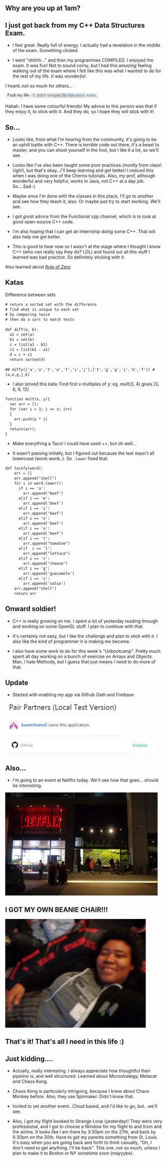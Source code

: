 ## Why are you up at 1am?

## I just got back from my C++ Data Structures Exam.

- I feel great. Really full of energy.
  I actually had a revelation in the middle of the exam.
  Something clicked. 

- I went "ohhhh..." and then my programmes COMPILED. 
  I enjoyed the exam. It was fun! 
  Not to sound corny, but I had this *amazing* feeling
  walking out of the exam
  where I felt like *this* was what I wanted to do for 
  the rest of my life. It was *wonderful*.
  
I heard..not so much for others...

![fk](/images/fk.png)

Hahah. I have some colourful friends! 
My advice to this person was that if they enjoy it, to stick with it.
And they do, so I hope they *will* stick with it! 


## So...

- Looks like, from what I'm hearing from the community,
  it's going to be an uphill battle with C++.
  There is *terrible* code out there, it's a beast to master,
  and you can shoot yourself in the foot, but I like it a lot,
  so we'll see.
  
- Looks like I've also been taught some poor practices
  (mostly from class! Ugh!), 
  but that's okay...I'll keep learning and get better!
  I noticed this when I was doing one of the Cherno 
  tutorials. Also, my prof, although wonderful 
  and very helpful, works in Java, not C++ at a 
  day job. So....Sad :(
  
- Maybe once I'm done with the classes in this place,
  I'll go to another and see how they teach it, also.
  Or maybe just try to start working. We'll see.
  
- I got *great* advice from the Functional cpp channel,
  which is to look at good open-source C++ code.
  
- I'm also hoping that I can get an internship doing some C++.
  That will also help me get better.
  
- This is good to hear *now* so I wasn't at the stage where 
  I thought I *knew* C++ (who can really say they do? LOL)
  and found out all this stuff I learned was bad practice. 
  So definitely sticking with it. 
  
Also learned about [Rule of Zero](https://rmf.io/cxx11/rule-of-zero)


## Katas

Difference between sets 

```
# return a sorted set with the difference
# find what is unique to each set
# by comparing twice
# then do a sort to match tests 

def diff(a, b):
  a1 = set(a)
  b1 = set(b)
  c = list(a1 - b1)
  c1 = list(b1 - a1)
  d = c + c1
  return sorted(d)
  
## diffy(['a','a','t','e','f','i','j'],['t','g','g','i','k','f']) # [a,e,g,j,k]
```
- I also solved this kata:
  Find first x multiples of y:
  eg. mult(3, 4) gives [3, 6, 9, 12]
  
```
function mult(x, y){
  var arr = [];
  for (var i = 1; i <= x; i++)
  {
    arr.push(y * i)
  }
  return(arr);
}
```
- Make everything a Taco! 
  I could have used +=, but oh well...
 
- It wasn't passing initially, 
  but I figured out because the test
  wasn't all lowercase (wonk wonk..).
  So ```.lower``` fixed that.

```
def tacofy(word):
    arr = []
    arr.append("shell")
    for i in word.lower():
      if i == 'a':
        arr.append('beef')
      elif i == 'e':
        arr.append('beef')
      elif i == 'i':
        arr.append('beef')
      elif i == 'o':
        arr.append('beef')
      elif i == 'u':
        arr.append('beef')
      elif i == 't':
        arr.append("tomatoe")
      elif  i == 'l':
        arr.append("lettuce")
      elif i == 'c':
        arr.append("cheese")
      elif i == 'g':
        arr.append('guacamole')
      elif i == 's':
        arr.append('salsa')
    arr.append("shell")
    return arr
```
## Onward soldier! 

- C++ is really growing on me.
  I spent a lot of yesterday reading through and working on some OpenGL stuff.
  I plan to continue with that.

- It's certainly not easy, but I like the challenge and plan to stick with it.
  I also like the kind of programmer it is making me become. 
  
- I also have some work to do for this week's "Unbootcamp".
  Pretty much spent all day working on a bunch of exercise 
  on Arrays and Objects.
  Man, I hate Methods, but I guess that just means I need to do 
  more of that.

## Update

- Started with enabling my app via Github Oath and Firebase

![appown](/images/appown.png)

![appown1](/images/appown1.png)

## Also...

- I'm going to an event at Netflix today. We'll see how that goes...
  should be interesting.

![net_010](/images/net_010.png)

## I GOT MY OWN BEANIE CHAIR!!!

![net_001](/images/net_001.png)

## That's it! That's all I need in this life :) 

## Just kidding....

- Actually, really interesting. 
  I always appreciate how thoughtful their pipeline is, and 
  well structured. Learned about Microstrategy, Metacat
  and Chaos Kong. 

- Chaos Kong is particularly intriguing, because I knew about
  Chaos Monkey before. Also, they use Spinnaker. Didn't know that.
  
- Invited to yet another event...Cloud based, and I'd like to go, but..
  we'll see.
  
- Also, I got my flight booked to Strange Loop (yesterday)! 
  They were very professional, and I got to choose a Window for my flight
  to and from and the airline.
  It looks like I am there by 3:30pm on the 27th, and back
  by 6:30pm on the 30th. Have to get my parents something from St. Louis.
  It's easy when you are going back and forth to think casually,
  "Oh, I don't need to get anything..I'll be back". This one..not so much,
  unless I plan to make it to Boston or NY sometime soon (mayyybe).
  
 

